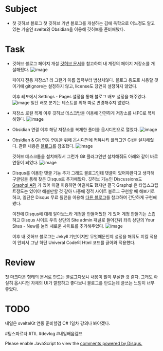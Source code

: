 # Subject
* 첫 깃허브 블로그
	첫 깃허브 기반 블로그를 개설하는 김에 독학으로 어느정도 알고있는 기술인 svelte와 Obsidian을 이용해 깃허브를 준비해봤다.

# Task
* 깃허브 블로그 페이지 개설
	[깃허브 문서](https://docs.github.com/ko/pages/quickstart)를 참고하여 내 계정의 페이지 저장소를 개설해줬다.
	![image](20250411_1.png)
	
	페이지 전용 저장소? 라 그런가 이름 입력부터 범상치않다. 블로그 용도로 사용할 것이기에 gitignore는 설정하지 않고, license도 당연히 설정하지 않았다. 
	
	이후 레포에서 Settings - Pages 설정을 통해 블로그 배포 설정을 해주었다.
	![image](20250411_2.png)
	일단 배포 분기는 테스트를 위해 따로 변경해주지 않았다.


* 저장소 로컬 복제
	이후 깃허브 데스크탑을 이용해 간편하게 저장소를 내PC로 복제해줬다.
	![image](20250411_3.png)


* Obsidian 연결
	이후 해당 저장소를 복제한 폴더를 옵시디언으로 열었다.
	![image](20250411_4.png)


* Obsidian & Git 연동
	연동을 위해 옵시디언에 커뮤니티 플러그인 Git을 설치해줬다. 관련 내용은 [블로그](https://alive-wong.tistory.com/65)를 참조했다.
	![image](20250411_5.png)
	
	깃허브 데스크톱을 설치해줘서 그런가 Git 플러그인만 설치해줘도 아래와 같이 바로 연동이 되었다.
	![image](20250411_6.png)


* Disqus를 이용한 댓글 기능 추가
	그래도 블로그인데 댓글이 있어야한다고 생각해 구글링을 통해 찾은 Disqus로 추가해봤다. 깃허브 기능인 Discussions도 [Graphql API](https://docs.github.com/ko/graphql/guides/using-the-graphql-api-for-discussions) 가 있어 이걸 이용하면 어떨까도 했지만 결국 Graphql 은 타입스크립트정도는 있어야 해볼만할 것 같아 나중에 정적 사이트 블로그 구현할 때 해보기로 하고, 일단은 Disqus 무료 플랜을 이용해 [다른 블로그](https://jongsky.tistory.com/26)를 참고하여 간단하게 구현해봤다.
	
	이전에 Disqus에 대해 알아보느라 계정을 만들어뒀던 게 있어 계정 만들기는 스킵하고 Disqus 사이트 우측 상단의 Site admin 패널로 들어간뒤 좌측 상단의 Your Sites - New를 눌러 새로운 사이트를 추가해주었다.
	![image](20250411_7.png)
	
	이후 내 깃허브 블로그는 Jekyll 기반이지만 무엇때문인지 설정을 해줘도 지킬 적용이 안되서 그냥 하단 Univeral Code의 Html 코드를 긁어와 적용했다.
	
	
	
	


# Review
첫 마크다운 형태의 문서로 만드는 블로그다보니 내용이 많이 부실한 것 같다. 그래도 확실히 옵시디언 자체의 UI가 깔끔하고 좋다보니 블로그를 만드는데 글쓰는 느낌이 너무 좋았다.


# TODO
내일은 svelteKit 연동 준비할겸 C# 1일차 강의나 봐야겠다.


 #팀스파르타 #TIL #devlog #내일배움캠프


<div id="disqus_thread"></div>
<script>
    var disqus_config = function () {
    this.page.url ="https://amateurpotion.github.io/AmateurPotion/%EB%82%B4%EC%9D%BC%EB%B0%B0%EC%9B%80%EC%BA%A0%ED%94%84%20TIL/1%EC%A3%BC%EC%B0%A8/20250411%20Github%20%EB%B8%94%EB%A1%9C%EA%B7%B8%20%EA%B0%9C%EC%84%A4";  // Replace PAGE_URL with your page's canonical URL variable
    this.page.identifier = "내배캠_1_1"; // Replace PAGE_IDENTIFIER with your page's unique identifier variable
    };
    (function() { // DON'T EDIT BELOW THIS LINE
    var d = document, s = d.createElement('script');
    s.src = 'https://devpotion.disqus.com/embed.js';
    s.setAttribute('data-timestamp', +new Date());
    (d.head || d.body).appendChild(s);
    })();
</script>
<noscript>Please enable JavaScript to view the <a href="https://disqus.com/?ref_noscript">comments powered by Disqus.</a></noscript>